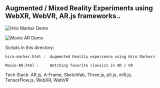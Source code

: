 
## Augmented / Mixed Reality Experiments using WebXR, WebVR, AR.js frameworks..

![Hiro Marker Demo](demos/hiro-marker.gif)

![Movie AR Demo](demos/Movie-AR.gif)

Scripts in this directory:

	hiro-marker.html :	Augmented Reality experience using Hiro Markers

	Movie-AR.html :		Watching favorite classics in AR / VR

Tech Stack: AR.js, A-Frame, Sketchfab, Three.js, p5.js, ml5.js, TensorFlow.js, WebXR, WebVR


